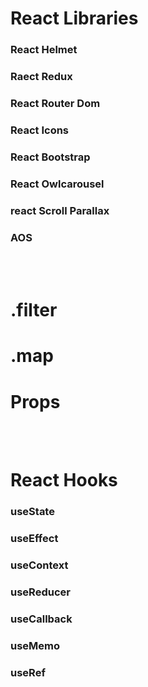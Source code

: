 # React Libraries
### React Helmet
### Raect Redux
### React Router Dom
### React Icons
### React Bootstrap
### React Owlcarousel
### react Scroll Parallax
### AOS
<br />
<br />


# .filter 
# .map
# Props


<br />
<br />


# React Hooks
### useState
### useEffect
### useContext
### useReducer
### useCallback
### useMemo
### useRef

<br />
<br />






